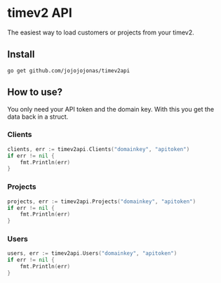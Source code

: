 # timev2 API
The easiest way to load customers or projects from your timev2.

## Install
```console
go get github.com/jojojojonas/timev2api
```

## How to use?
You only need your API token and the domain key. With this you get the data back in a struct.

### Clients
```go
clients, err := timev2api.Clients("domainkey", "apitoken")
if err != nil {
    fmt.Println(err)
}
```

### Projects
```go
projects, err := timev2api.Projects("domainkey", "apitoken")
if err != nil {
    fmt.Println(err)
}
```

### Users
```go
users, err := timev2api.Users("domainkey", "apitoken")
if err != nil {
    fmt.Println(err)
}
```